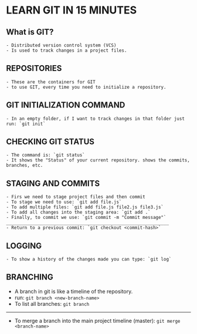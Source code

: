 # LEARN GIT IN 15 MINUTES

## What is GIT?

    - Distributed version control system (VCS)
    - Is used to track changes in a project files.

## REPOSITORIES

    - These are the containers for GIT
    - to use GIT, every time you need to initialize a repository.

## GIT INITIALIZATION COMMAND

    - In an empty folder, if I want to track changes in that folder just run: `git init`

## CHECKING GIT STATUS

    - The command is: `git status`
    - It shows the "Status" of your current repository. shows the commits,
    branches, etc.

## STAGING AND COMMITS

    - Firs we need to stage project files and then commit
    - To stage we need to use: `git add file.js`
    - To add multiple files: `git add file.js file2.js file3.js`
    - To add all changes into the staging area: `git add .`
    - Finally, to commit we use: `git commit -m "Commit message"`
    ______________________________________________________________
    - Return to a previous commit: `git checkout <commit-hash>`

## LOGGING

    - To show a history of the changes made you can type: `git log`

## BRANCHING

- A branch in git is like a timeline of the repository.
- run: `git branch <new-branch-name>`
- To list all branches: `git branch`

---

- To merge a branch into the main project timeline (master): `git merge <branch-name>`
